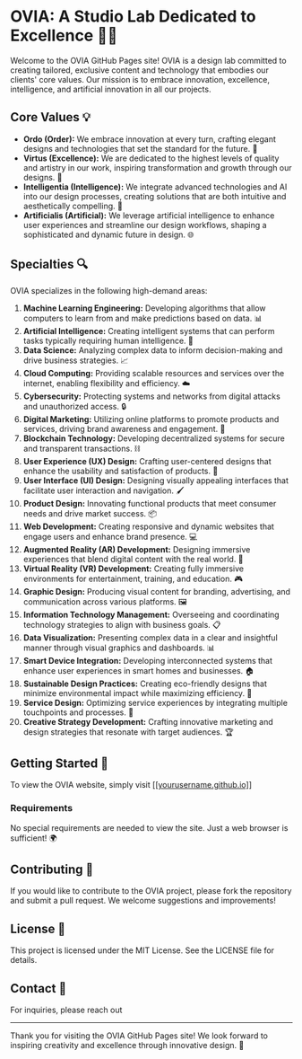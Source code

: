 # OVIA: A Studio Lab Dedicated to Excellence 🎨✨

Welcome to the OVIA GitHub Pages site! OVIA is a design lab committed to creating tailored, exclusive content and technology that embodies our clients' core values. Our mission is to embrace innovation, excellence, intelligence, and artificial innovation in all our projects.

## Core Values 💡

- **Ordo (Order):** We embrace innovation at every turn, crafting elegant designs and technologies that set the standard for the future. 🚀
- **Virtus (Excellence):** We are dedicated to the highest levels of quality and artistry in our work, inspiring transformation and growth through our designs. 🌟
- **Intelligentia (Intelligence):** We integrate advanced technologies and AI into our design processes, creating solutions that are both intuitive and aesthetically compelling. 🤖
- **Artificialis (Artificial):** We leverage artificial intelligence to enhance user experiences and streamline our design workflows, shaping a sophisticated and dynamic future in design. 🌐

## Specialties 🔍

OVIA specializes in the following high-demand areas:
1. **Machine Learning Engineering:** Developing algorithms that allow computers to learn from and make predictions based on data. 📊
2. **Artificial Intelligence:** Creating intelligent systems that can perform tasks typically requiring human intelligence. 🧠
3. **Data Science:** Analyzing complex data to inform decision-making and drive business strategies. 📈
4. **Cloud Computing:** Providing scalable resources and services over the internet, enabling flexibility and efficiency. ☁️
5. **Cybersecurity:** Protecting systems and networks from digital attacks and unauthorized access. 🔒
6. **Digital Marketing:** Utilizing online platforms to promote products and services, driving brand awareness and engagement. 📣
7. **Blockchain Technology:** Developing decentralized systems for secure and transparent transactions. ⛓️
8. **User Experience (UX) Design:** Crafting user-centered designs that enhance the usability and satisfaction of products. 🎨
9. **User Interface (UI) Design:** Designing visually appealing interfaces that facilitate user interaction and navigation. 🖌️
10. **Product Design:** Innovating functional products that meet consumer needs and drive market success. 📦
11. **Web Development:** Creating responsive and dynamic websites that engage users and enhance brand presence. 💻
12. **Augmented Reality (AR) Development:** Designing immersive experiences that blend digital content with the real world. 🌈
13. **Virtual Reality (VR) Development:** Creating fully immersive environments for entertainment, training, and education. 🎮
14. **Graphic Design:** Producing visual content for branding, advertising, and communication across various platforms. 🖼️
15. **Information Technology Management:** Overseeing and coordinating technology strategies to align with business goals. 📋
16. **Data Visualization:** Presenting complex data in a clear and insightful manner through visual graphics and dashboards. 📊
17. **Smart Device Integration:** Developing interconnected systems that enhance user experiences in smart homes and businesses. 🏠
18. **Sustainable Design Practices:** Creating eco-friendly designs that minimize environmental impact while maximizing efficiency. 🌿
19. **Service Design:** Optimizing service experiences by integrating multiple touchpoints and processes. 🔧
20. **Creative Strategy Development:** Crafting innovative marketing and design strategies that resonate with target audiences. 🏆

## Getting Started 🚀

To view the OVIA website, simply visit [[[yourusername.github.io]]](https://oviainc.github.io/thewebsite/)

### Requirements

No special requirements are needed to view the site. Just a web browser is sufficient! 🌍

## Contributing 🤝

If you would like to contribute to the OVIA project, please fork the repository and submit a pull request. We welcome suggestions and improvements!

## License 📜

This project is licensed under the MIT License. See the LICENSE file for details.

## Contact 📧

For inquiries, please reach out 

---

Thank you for visiting the OVIA GitHub Pages site! We look forward to inspiring creativity and excellence through innovative design. 🌟
